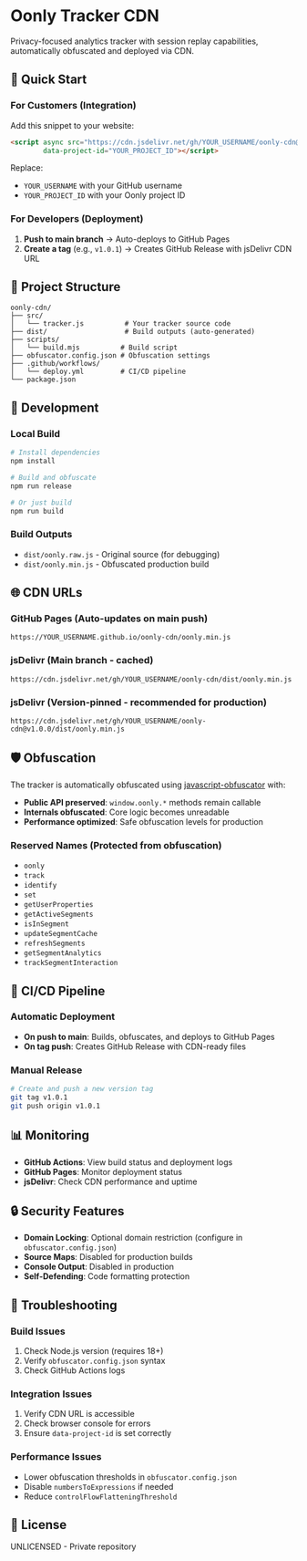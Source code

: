 # Oonly Tracker CDN

Privacy-focused analytics tracker with session replay capabilities, automatically obfuscated and deployed via CDN.

## 🚀 Quick Start

### For Customers (Integration)

Add this snippet to your website:

```html
<script async src="https://cdn.jsdelivr.net/gh/YOUR_USERNAME/oonly-cdn@v1.0.0/dist/oonly.min.js"
        data-project-id="YOUR_PROJECT_ID"></script>
```

Replace:
- `YOUR_USERNAME` with your GitHub username
- `YOUR_PROJECT_ID` with your Oonly project ID

### For Developers (Deployment)

1. **Push to main branch** → Auto-deploys to GitHub Pages
2. **Create a tag** (e.g., `v1.0.1`) → Creates GitHub Release with jsDelivr CDN URL

## 📁 Project Structure

```
oonly-cdn/
├── src/
│   └── tracker.js          # Your tracker source code
├── dist/                   # Build outputs (auto-generated)
├── scripts/
│   └── build.mjs          # Build script
├── obfuscator.config.json # Obfuscation settings
├── .github/workflows/
│   └── deploy.yml         # CI/CD pipeline
└── package.json
```

## 🔧 Development

### Local Build

```bash
# Install dependencies
npm install

# Build and obfuscate
npm run release

# Or just build
npm run build
```

### Build Outputs

- `dist/oonly.raw.js` - Original source (for debugging)
- `dist/oonly.min.js` - Obfuscated production build

## 🌐 CDN URLs

### GitHub Pages (Auto-updates on main push)
```
https://YOUR_USERNAME.github.io/oonly-cdn/oonly.min.js
```

### jsDelivr (Main branch - cached)
```
https://cdn.jsdelivr.net/gh/YOUR_USERNAME/oonly-cdn/dist/oonly.min.js
```

### jsDelivr (Version-pinned - recommended for production)
```
https://cdn.jsdelivr.net/gh/YOUR_USERNAME/oonly-cdn@v1.0.0/dist/oonly.min.js
```

## 🛡️ Obfuscation

The tracker is automatically obfuscated using [javascript-obfuscator](https://github.com/javascript-obfuscator/javascript-obfuscator) with:

- **Public API preserved**: `window.oonly.*` methods remain callable
- **Internals obfuscated**: Core logic becomes unreadable
- **Performance optimized**: Safe obfuscation levels for production

### Reserved Names (Protected from obfuscation)
- `oonly`
- `track`
- `identify`
- `set`
- `getUserProperties`
- `getActiveSegments`
- `isInSegment`
- `updateSegmentCache`
- `refreshSegments`
- `getSegmentAnalytics`
- `trackSegmentInteraction`

## 🔄 CI/CD Pipeline

### Automatic Deployment
- **On push to main**: Builds, obfuscates, and deploys to GitHub Pages
- **On tag push**: Creates GitHub Release with CDN-ready files

### Manual Release
```bash
# Create and push a new version tag
git tag v1.0.1
git push origin v1.0.1
```

## 📊 Monitoring

- **GitHub Actions**: View build status and deployment logs
- **GitHub Pages**: Monitor deployment status
- **jsDelivr**: Check CDN performance and uptime

## 🔒 Security Features

- **Domain Locking**: Optional domain restriction (configure in `obfuscator.config.json`)
- **Source Maps**: Disabled for production builds
- **Console Output**: Disabled in production
- **Self-Defending**: Code formatting protection

## 🚨 Troubleshooting

### Build Issues
1. Check Node.js version (requires 18+)
2. Verify `obfuscator.config.json` syntax
3. Check GitHub Actions logs

### Integration Issues
1. Verify CDN URL is accessible
2. Check browser console for errors
3. Ensure `data-project-id` is set correctly

### Performance Issues
- Lower obfuscation thresholds in `obfuscator.config.json`
- Disable `numbersToExpressions` if needed
- Reduce `controlFlowFlatteningThreshold`

## 📝 License

UNLICENSED - Private repository
